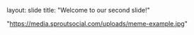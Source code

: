 layout: slide
title: "Welcome to our second slide!"


"https://media.sproutsocial.com/uploads/meme-example.jpg"
